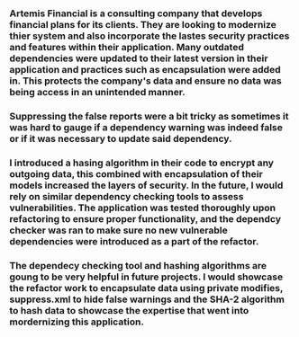 ### Artemis Financial is a consulting company that develops financial plans for its clients. They are looking to modernize thier system and also incorporate the lastes security practices and features within their application. Many outdated dependencies were updated to their latest version in their application and practices such as encapsulation were added in. This protects the company's data and ensure no data was being access in an unintended manner.

### Suppressing the false reports were a bit tricky as sometimes it was hard to gauge if a dependency warning was indeed false or if it was necessary to update said dependency.

### I introduced a hasing algorithm in their code to encrypt any outgoing data, this combined with encapsulation of their models increased the layers of security. In the future, I would rely on similar dependency checking tools to assess vulnerabilities. The application was tested thoroughly upon refactoring to ensure proper functionality, and the dependcy checker was ran to make sure no new vulnerable dependencies were introduced as a part of the refactor.

### The dependecy checking tool and hashing algorithms are goung to be very helpful in future projects. I would showcase the refactor work to encapsulate data using private modifies, suppress.xml to hide false warnings and the SHA-2 algorithm to hash data to showcase the expertise that went into mordernizing this application.
